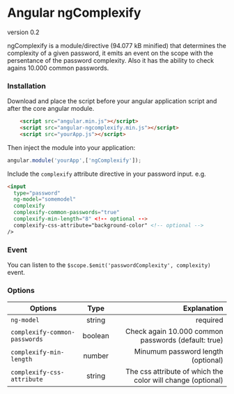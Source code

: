 # Angular ngComplexify

version 0.2

ngComplexify is a module/directive (94.077 kB minified) that determines the complexity of a
given password, it emits an event on the scope with the persentance of the password complexity.
Also it has the ability to check agains 10.000 common passwords.

### Installation
Download and place the script before your angular application script and after the core angular module.
```html
    <script src="angular.min.js"></script>
    <script src="angular-ngcomplexify.min.js"></script>
    <script src="yourApp.js"></script>
```
Then inject the module into your application:

```js
angular.module('yourApp',['ngComplexify']);
```

Include the `complexify` attribute directive in your password input.
e.g.
```html
<input
  type="password"
  ng-model="somemodel"
  complexify
  complexify-common-passwords="true"
  complexify-min-length="8" <!-- optional -->
  complexify-css-attribute="background-color" <!-- optional -->
/>
```

### Event

You can listen to the `$scope.$emit('passwordComplexity', complexity)` event.

### Options

| Options       | Type          | Explanation  |
| ------------- |:-------------:| -----:|
| `ng-model` | string | required |
| `complexify-common-passwords` | boolean | Check again 10.000 common passwords (default: true) |
| `complexify-min-length`| number | Minumum password length (optional) |
| `complexify-css-attribute`| string | The css attribute of which the color will change (optional) |

